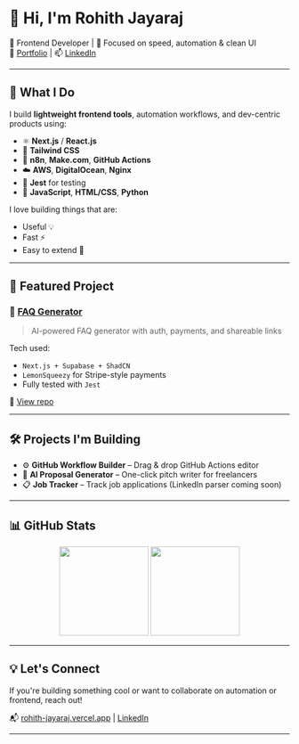 # 👋 Hi, I'm **Rohith Jayaraj**

🚀 Frontend Developer | 🎯 Focused on speed, automation & clean UI  
💼 [Portfolio](https://rohith-jayaraj.vercel.app) | 📫 [LinkedIn](https://linkedin.com/in/rohithjayaraj)

---

## 🧠 What I Do

I build **lightweight frontend tools**, automation workflows, and dev-centric products using:

- ⚛️ **Next.js** / **React.js**
- 💨 **Tailwind CSS**
- 🧠 **n8n**, **Make.com**, **GitHub Actions**
- ☁️ **AWS**, **DigitalOcean**, **Nginx**
- 🔬 **Jest** for testing
- 💬 **JavaScript**, **HTML/CSS**, **Python**

I love building things that are:
- Useful 💡
- Fast ⚡
- Easy to extend 🧩

---

## 🚀 Featured Project

### 🔹 [FAQ Generator](https://github.com/rjc0des/faq-generator)
> AI-powered FAQ generator with auth, payments, and shareable links

Tech used:
- `Next.js + Supabase + ShadCN`
- `LemonSqueezy` for Stripe-style payments
- Fully tested with `Jest`

📌 [View repo](https://github.com/rjc0des/faq-generator)

---

## 🛠 Projects I'm Building

- ⚙️ **GitHub Workflow Builder** – Drag & drop GitHub Actions editor
- 🧾 **AI Proposal Generator** – One-click pitch writer for freelancers
- 📋 **Job Tracker** – Track job applications (LinkedIn parser coming soon)

---

## 📊 GitHub Stats

<p align="center">
  <img src="https://github-readme-stats.vercel.app/api?username=rjc0des&show_icons=true&theme=radical&hide=issues" height="160" />
  <img src="https://github-readme-stats.vercel.app/api/top-langs/?username=rjc0des&layout=compact&theme=radical" height="160" />
</p>

---

## 💡 Let's Connect

If you're building something cool or want to collaborate on automation or frontend, reach out!

📬 [rohith-jayaraj.vercel.app](https://rohith-jayaraj.vercel.app) | [LinkedIn](https://linkedin.com/in/rohithjayaraj)

---
